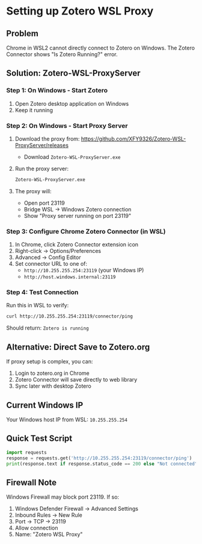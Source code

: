 # Setting up Zotero WSL Proxy

## Problem
Chrome in WSL2 cannot directly connect to Zotero on Windows. The Zotero Connector shows "Is Zotero Running?" error.

## Solution: Zotero-WSL-ProxyServer

### Step 1: On Windows - Start Zotero
1. Open Zotero desktop application on Windows
2. Keep it running

### Step 2: On Windows - Start Proxy Server
1. Download the proxy from: https://github.com/XFY9326/Zotero-WSL-ProxyServer/releases
   - Download `Zotero-WSL-ProxyServer.exe`
   
2. Run the proxy server:
   ```cmd
   Zotero-WSL-ProxyServer.exe
   ```
   
3. The proxy will:
   - Open port 23119
   - Bridge WSL → Windows Zotero connection
   - Show "Proxy server running on port 23119"

### Step 3: Configure Chrome Zotero Connector (in WSL)
1. In Chrome, click Zotero Connector extension icon
2. Right-click → Options/Preferences
3. Advanced → Config Editor
4. Set connector URL to one of:
   - `http://10.255.255.254:23119` (your Windows IP)
   - `http://host.windows.internal:23119`
   
### Step 4: Test Connection
Run this in WSL to verify:
```bash
curl http://10.255.255.254:23119/connector/ping
```

Should return: `Zotero is running`

## Alternative: Direct Save to Zotero.org
If proxy setup is complex, you can:
1. Login to zotero.org in Chrome
2. Zotero Connector will save directly to web library
3. Sync later with desktop Zotero

## Current Windows IP
Your Windows host IP from WSL: `10.255.255.254`

## Quick Test Script
```python
import requests
response = requests.get('http://10.255.255.254:23119/connector/ping')
print(response.text if response.status_code == 200 else "Not connected")
```

## Firewall Note
Windows Firewall may block port 23119. If so:
1. Windows Defender Firewall → Advanced Settings
2. Inbound Rules → New Rule
3. Port → TCP → 23119
4. Allow connection
5. Name: "Zotero WSL Proxy"